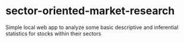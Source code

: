 # sector-oriented-market-research
Simple local web app to analyze some basic descriptive and inferential statistics for stocks within their sectors 
